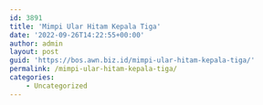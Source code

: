 ```yaml
---
id: 3891
title: 'Mimpi Ular Hitam Kepala Tiga'
date: '2022-09-26T14:22:55+00:00'
author: admin
layout: post
guid: 'https://bos.awn.biz.id/mimpi-ular-hitam-kepala-tiga/'
permalink: /mimpi-ular-hitam-kepala-tiga/
categories:
    - Uncategorized
---
```


